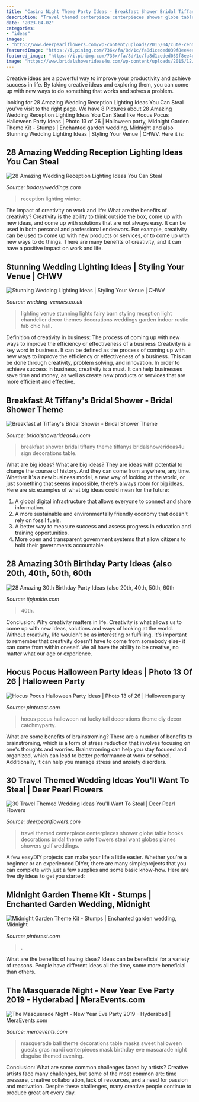 ```yaml
---
title: "Casino Night Theme Party Ideas - Breakfast Shower Bridal Tiffany Theme Tiffanys Bridalshowerideas4u Sign Decorations Table"
description: "Travel themed centerpiece centerpieces shower globe table books decorations bridal theme cute flowers steal want globes planes showers golf weddings"
date: "2023-04-02"
categories:
- "ideas"
images:
- "http://www.deerpearlflowers.com/wp-content/uploads/2015/04/cute-centerpiece-with-books-globes-and-planes.jpg"
featuredImage: "https://i.pinimg.com/736x/fa/8d/1c/fa8d1ceded039f8ee4ea422bd3a98f0a.jpg"
featured_image: "https://i.pinimg.com/736x/fa/8d/1c/fa8d1ceded039f8ee4ea422bd3a98f0a.jpg"
image: "https://www.bridalshowerideas4u.com/wp-content/uploads/2015/12/breakfast-at-tiffanys-sign.jpg"
---
```



Creative ideas are a powerful way to improve your productivity and achieve success in life. By taking creative ideas and exploring them, you can come up with new ways to do something that works and solves a problem.

	

		
looking for 28 Amazing Wedding Reception Lighting Ideas You Can Steal you've visit to the right page. We have 8 Pictures about 28 Amazing Wedding Reception Lighting Ideas You Can Steal like Hocus Pocus Halloween Party Ideas | Photo 13 of 26 | Halloween party, Midnight Garden Theme Kit - Stumps | Enchanted garden wedding, Midnight and also Stunning Wedding Lighting Ideas | Styling Your Venue | CHWV. Here it is:
		
    
## 28 Amazing Wedding Reception Lighting Ideas You Can Steal

<img loading=lazy src="https://bodasyweddings.com/wp-content/uploads/2018/01/winter-wedding.jpg" onerror="this.onerror=null;this.src='https://tse2.mm.bing.net/th?id=OIP.gEcxy8HueJXJGArJg2icjwHaLH&amp;pid=15.1';" alt="28 Amazing Wedding Reception Lighting Ideas You Can Steal">

_Source: bodasyweddings.com_

>reception lighting winter. 

	

The impact of creativity on work and life: What are the benefits of creativity?
Creativity is the ability to think outside the box, come up with new ideas, and come up with solutions that are not always easy. It can be used in both personal and professional endeavors. For example, creativity can be used to come up with new products or services, or to come up with new ways to do things. There are many benefits of creativity, and it can have a positive impact on work and life.

    
## Stunning Wedding Lighting Ideas | Styling Your Venue | CHWV

<img loading=lazy src="https://www.wedding-venues.co.uk/sites/default/files/Stunning-Wedding-Lighting-Ideas-fabmood.jpg" onerror="this.onerror=null;this.src='https://tse3.mm.bing.net/th?id=OIP.81wTDvMbqK9It9n7OtcaOwHaLH&amp;pid=15.1';" alt="Stunning Wedding Lighting Ideas | Styling Your Venue | CHWV">

_Source: wedding-venues.co.uk_

>lighting venue stunning lights fairy barn styling reception light chandelier decor themes decorations weddings garden indoor rustic fab chic hall. 

	

Definition of creativity in business: The process of coming up with new ways to improve the efficiency or effectiveness of a business
Creativity is a key word in business. It can be defined as the process of coming up with new ways to improve the efficiency or effectiveness of a business. This can be done through creativity, problem solving, and innovation. 
In order to achieve success in business, creativity is a must. It can help businesses save time and money, as well as create new products or services that are more efficient and effective.

    
## Breakfast At Tiffany&#039;s Bridal Shower - Bridal Shower Theme

<img loading=lazy src="https://www.bridalshowerideas4u.com/wp-content/uploads/2015/12/breakfast-at-tiffanys-sign.jpg" onerror="this.onerror=null;this.src='https://tse2.mm.bing.net/th?id=OIP.efKjDw5uweypU2TPT6-srwHaJB&amp;pid=15.1';" alt="Breakfast at Tiffany&#039;s Bridal Shower - Bridal Shower Theme">

_Source: bridalshowerideas4u.com_

>breakfast shower bridal tiffany theme tiffanys bridalshowerideas4u sign decorations table. 

	

What are big ideas?
What are big ideas? They are ideas with potential to change the course of history. And they can come from anywhere, any time. Whether it's a new business model, a new way of looking at the world, or just something that seems impossible, there's always room for big ideas. Here are six examples of what big ideas could mean for the future:
1. A global digital infrastructure that allows everyone to connect and share information.
2. A more sustainable and environmentally friendly economy that doesn't rely on fossil fuels.
3. A better way to measure success and assess progress in education and training opportunities.
4. More open and transparent government systems that allow citizens to hold their governments accountable.

    
## 28 Amazing 30th Birthday Party Ideas {also 20th, 40th, 50th, 60th

<img loading=lazy src="https://cdn.tipjunkie.com/wp-content/uploads/cache/7c/36/7c36568d326abd1670f793811aac8f41.jpg" onerror="this.onerror=null;this.src='https://tse2.mm.bing.net/th?id=OIP.ZtxZvpdWYTb6Xjh8j7_KkQHaJ3&amp;pid=15.1';" alt="28 Amazing 30th Birthday Party Ideas {also 20th, 40th, 50th, 60th">

_Source: tipjunkie.com_

>40th. 

	

Conclusion: Why creativity matters in life.
Creativity is what allows us to come up with new ideas, solutions and ways of looking at the world. Without creativity, life wouldn't be as interesting or fulfilling. It's important to remember that creativity doesn't have to come from somebody else- it can come from within oneself. We all have the ability to be creative, no matter what our age or experience.

    
## Hocus Pocus Halloween Party Ideas | Photo 13 Of 26 | Halloween Party

<img loading=lazy src="https://i.pinimg.com/736x/c7/64/3b/c7643b5e2c3bf38f490fe34ecef19a7f.jpg" onerror="this.onerror=null;this.src='https://tse3.mm.bing.net/th?id=OIP.pLyjXDLkP-cxjqDZDlG0QwHaLJ&amp;pid=15.1';" alt="Hocus Pocus Halloween Party Ideas | Photo 13 of 26 | Halloween party">

_Source: pinterest.com_

>hocus pocus halloween rat lucky tail decorations theme diy decor catchmyparty. 

	

What are some benefits of brainstroming?
There are a number of benefits to brainstroming, which is a form of stress reduction that involves focusing on one's thoughts and worries. Brainstroming can help you stay focused and organized, which can lead to better performance at work or school. Additionally, it can help you manage stress and anxiety disorders.

    
## 30 Travel Themed Wedding Ideas You&#039;ll Want To Steal | Deer Pearl Flowers

<img loading=lazy src="http://www.deerpearlflowers.com/wp-content/uploads/2015/04/cute-centerpiece-with-books-globes-and-planes.jpg" onerror="this.onerror=null;this.src='https://tse2.mm.bing.net/th?id=OIP.QoFEq_QljfrftPa5DBhNNQHaLC&amp;pid=15.1';" alt="30 Travel Themed Wedding Ideas You&#039;ll Want To Steal | Deer Pearl Flowers">

_Source: deerpearlflowers.com_

>travel themed centerpiece centerpieces shower globe table books decorations bridal theme cute flowers steal want globes planes showers golf weddings. 

	

A few easyDIY projects can make your life a little easier. Whether you're a beginner or an experienced DIYer, there are many simpleprojects that you can complete with just a few supplies and some basic know-how. Here are five diy ideas to get you started: 

    
## Midnight Garden Theme Kit - Stumps | Enchanted Garden Wedding, Midnight

<img loading=lazy src="https://i.pinimg.com/736x/fa/8d/1c/fa8d1ceded039f8ee4ea422bd3a98f0a.jpg" onerror="this.onerror=null;this.src='https://tse1.mm.bing.net/th?id=OIP.WBpPCgXkARrAgBq8pCXoDQHaHa&amp;pid=15.1';" alt="Midnight Garden Theme Kit - Stumps | Enchanted garden wedding, Midnight">

_Source: pinterest.com_

>. 

	

What are the benefits of having ideas?
Ideas can be beneficial for a variety of reasons. People have different ideas all the time, some more beneficial than others.

    
## The Masquerade Night - New Year Eve Party 2019 - Hyderabad | MeraEvents.com

<img loading=lazy src="https://static.meraevents.com/content/gallery/188927/454c2661b6d44f004968fedfb6d8f2071545560908.jpg" onerror="this.onerror=null;this.src='https://tse1.mm.bing.net/th?id=OIP.jDn49ksrM_zMBC_DzN5iSQHaLH&amp;pid=15.1';" alt="The Masquerade Night - New Year Eve Party 2019 - Hyderabad | MeraEvents.com">

_Source: meraevents.com_

>masquerade ball theme decorations table masks sweet halloween guests gras mardi centerpieces mask birthday eve mascarade night disguise themed evening. 

	

Conclusion: What are some common challenges faced by artists?
Creative artists face many challenges, but some of the most common are: time pressure, creative collaboration, lack of resources, and a need for passion and motivation. Despite these challenges, many creative people continue to produce great art every day.


